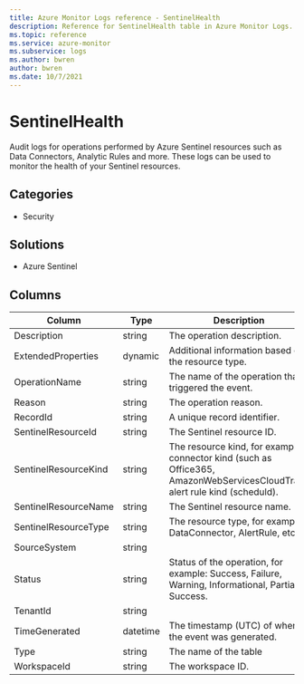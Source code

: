 ```yaml
---
title: Azure Monitor Logs reference - SentinelHealth
description: Reference for SentinelHealth table in Azure Monitor Logs.
ms.topic: reference
ms.service: azure-monitor
ms.subservice: logs
ms.author: bwren
author: bwren
ms.date: 10/7/2021
---
```


# SentinelHealth

 Audit logs for operations performed by Azure Sentinel resources such as Data Connectors, Analytic Rules and more. These logs can be used to monitor the health of your Sentinel resources.

## Categories

- Security
## Solutions

- Azure Sentinel




## Columns

| Column | Type | Description |
| --- | --- | --- |
| Description | string | The operation description. |
| ExtendedProperties | dynamic | Additional information based on the resource type. |
| OperationName | string | The name of the operation that triggered the event. |
| Reason | string | The operation reason. |
| RecordId | string | A unique record identifier. |
| SentinelResourceId | string | The Sentinel resource ID. |
| SentinelResourceKind | string | The resource kind, for example: connector kind (such as Office365, AmazonWebServicesCloudTrail), alert rule kind (scheduld). |
| SentinelResourceName | string | The Sentinel resource name. |
| SentinelResourceType | string | The resource type, for example: DataConnector, AlertRule, etc. |
| SourceSystem | string |  |
| Status | string | Status of the operation, for example: Success, Failure, Warning, Informational, Partial Success. |
| TenantId | string |  |
| TimeGenerated | datetime | The timestamp (UTC) of when the event was generated. |
| Type | string | The name of the table |
| WorkspaceId | string | The workspace ID. |
